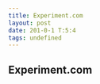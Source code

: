 ```yaml
---
title: Experiment.com
layout: post
date: 201-0-1 T:5:4
tags: undefined
---
```

## Experiment.com

